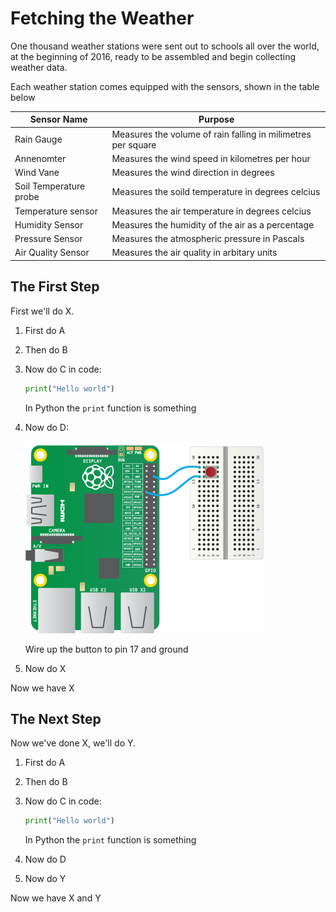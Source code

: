 # Fetching the Weather

One thousand weather stations were sent out to schools all over the world, at the beginning of 2016, ready to be assembled and begin collecting weather data.

Each weather station comes equipped with the sensors, shown in the table below

|Sensor Name|Purpose|
|-----------|-------|
|Rain Gauge|Measures the volume of rain falling in milimetres per square|
|Annenomter|Measures the wind speed in kilometres per hour|
|Wind Vane|Measures the wind direction in degrees|
|Soil Temperature probe|Measures the soild temperature in degrees celcius|
|Temperature sensor|Measures the air temperature in degrees celcius|
|Humidity Sensor|Measures the humidity of the air as a percentage|
|Pressure Sensor|Measures the atmospheric pressure in Pascals
|Air Quality Sensor|Measures the air quality in arbitary units|



## The First Step

First we'll do X.

1. First do A

1. Then do B

1. Now do C in code:

    ```python
    print("Hello world")
    ```

    In Python the `print` function is something

1. Now do D:

    ![](images/gpio-setup.png)

    Wire up the button to pin 17 and ground

1. Now do X

Now we have X

## The Next Step

Now we've done X, we'll do Y.

1. First do A

1. Then do B

1. Now do C in code:

    ```python
    print("Hello world")
    ```

    In Python the `print` function is something

1. Now do D

1. Now do Y

Now we have X and Y
